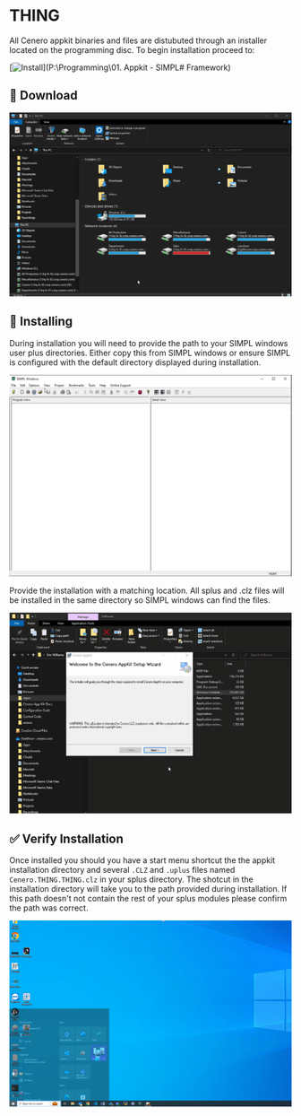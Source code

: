 # THING

All Cenero appkit binaries and files are distubuted through an installer located on the programming disc.  To begin installation proceed to:

[![Install](https://img.shields.io/badge/P:-Appkit-blue)](P:\Programming\01. Appkit - SIMPL# Framework)

## 📩 Download

![Readme Image](./overview.gif)

## 📩 Installing

During installation you will need to provide the path to your SIMPL windows user plus directories. Either copy this from SIMPL windows or ensure SIMPL is configured with the default directory displayed during installation.

![Readme Image](./splus.gif)

Provide the installation with a matching location.  All splus and .clz files will be installed in the same directory so SIMPL windows can find the files.

![Readme Image](./install.gif)

## ✅ Verify Installation

Once installed you should you have a start menu shortcut the the appkit installation directory and several `.CLZ` and `.uplus` files named `Cenero.THING.THING.clz` in your splus directory.  The shotcut in the installation directory will take you to the path provided during installation.  If this path doesn't not contain the rest of your splus modules please confirm the path was correct.

![Readme Image](./verify.gif)

